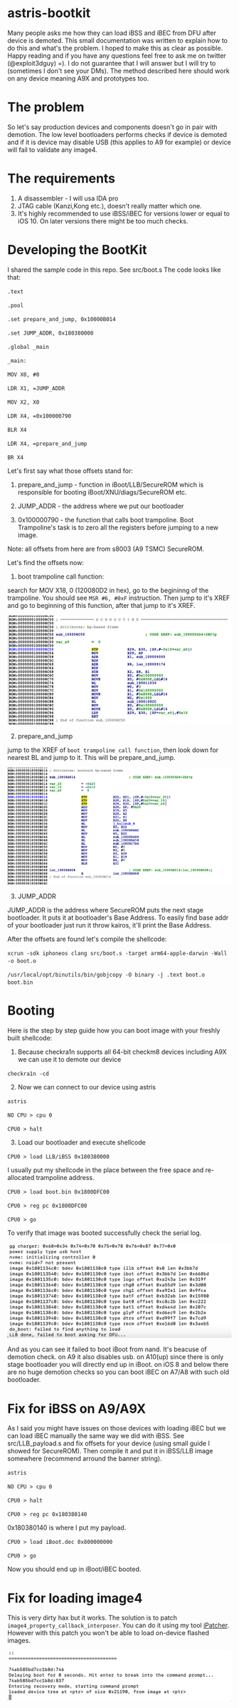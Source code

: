 # astris-bootkit
Many people asks me how they can load iBSS and iBEC from DFU after device is demoted. This small documentation was written to explain how to do this and what's the problem. I hoped to make this as clear as possible. Happy reading and if you have any questions feel free to ask me on twitter (@exploit3dguy) =). I do not guarantee that I will answer but I will try to (sometimes I don't see your DMs). The method described here should work on any device meaning A9X and prototypes too.
# The problem
So let's say production devices and components doesn't go in pair with demotion. The low level bootloaders performs checks if device is demoted and if it is device may disable USB (this applies to A9 for example) or device will fail to validate any image4. 
# The requirements
1. A disassembler - I will usa IDA pro
2. JTAG cable (Kanzi,Kong etc.), doesn't really matter which one.
3. It's highly recommended to use iBSS/iBEC for versions lower or equal to iOS 10. On later versions there might be too much checks.
# Developing the BootKit 
I shared the sample code in this repo. See src/boot.s
The code looks like that:

`.text`

`.pool`


`.set prepare_and_jump, 0x10000B014`

`.set JUMP_ADDR, 0x180380000`


`.global _main`

`_main:`

`MOV X0, #0`

`LDR X1, =JUMP_ADDR`

`MOV X2, X0`

`LDR X4, =0x100000790`

`BLR X4`

`LDR X4, =prepare_and_jump`

`BR X4`

Let's first say what those offsets stand for:

1. prepare_and_jump - function in iBoot/LLB/SecureROM which is responsible for booting iBoot/XNU/diags/SecureROM etc.

2. JUMP_ADDR - the address where we put our bootloader

3. 0x100000790 - the function that calls boot trampoline. Boot Trampoline's task is to zero all the registers before jumping to a new image.

Note: all offsets from here are from s8003 (A9 TSMC) SecureROM.

Let's find the offsets now:

1. boot trampoline call function:

search for MOV X18, 0 (120080D2 in hex), go to the begininng of the trampoline. You should see `MSR #6, #0xF` instruction. Then jump to it's XREF and go to beginning of this function, after that jump to it's XREF.

![](img/img1.png)

2. prepare_and_jump

jump to the XREF of `boot trampoline call function`, then look down for nearest BL and jump to it. This will be prepare_and_jump.

![](img/img2.png)

3. JUMP_ADDR 

JUMP_ADDR is the address where SecureROM puts the next stage bootloader. It puts it at bootloader's Base Address. To easily find base addr of your bootloader just run it throw kairos, it'll print the Base Address.

After the offsets are found let's compile the shellcode:

`xcrun -sdk iphoneos clang src/boot.s -target arm64-apple-darwin -Wall -o boot.o`

`/usr/local/opt/binutils/bin/gobjcopy -O binary -j .text boot.o boot.bin`

# Booting 

Here is the step by step guide how you can boot image with your freshly built shellcode:

1. Because checkra1n supports all 64-bit checkm8 devices including A9X we can use it to demote our device

`checkra1n -cd`

2. Now we can connect to our device using astris

`astris`

`NO CPU > cpu 0`

`CPU0 > halt`

3. Load our bootloader and execute shellcode

`CPU0 > load LLB/iBSS 0x180380000`

I usually put my shellcode in the place between the free space and re-allocated trampoline address.

`CPU0 > load boot.bin 0x1800DFC00`

`CPU0 > reg pc 0x1800DFC00`

`CPU0 > go`

To verify that image was booted successfully check the serial log.

![](img/img3.png)

And as you can see it failed to boot iBoot from nand. It's beacuse of demotion check. on A9 it also disables usb. on A10(up) since there is only stage bootloader you will directly end up in iBoot. on iOS 8 and below there are no huge demotion checks so you can boot iBEC on A7/A8 with such old bootloader. 


# Fix for iBSS on A9/A9X

As I said you might have issues on those devices with loading iBEC but we can load iBEC manually the same way we did with iBSS. See src/LLB_payload.s and fix offsets for your device (using small guide I showed for SecureROM). Then compile it and put it in iBSS/LLB image somewhere (recommend arround the banner string).

`astris`

`NO CPU > cpu 0`

`CPU0 > halt`

`CPU0 > reg pc 0x180380140`

0x180380140 is where I put my payload.

`CPU0 > load iBoot.dec 0x800000000`

`CPU0 > go`

Now you should end up in iBoot/iBEC booted.

# Fix for loading image4

This is very dirty hax but it works. The solution is to patch `image4_property_callback_interposer`. You can do it using my tool [iPatcher](https://github.com/exploit3dguy/iPatcher). However with this patch you won't be able to load on-device flashed images.

![](img/img4.png)

